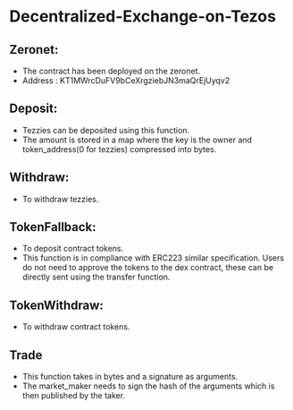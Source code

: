 # Decentralized-Exchange-on-Tezos

## Zeronet:
* The contract has been deployed on the zeronet.
* Address : KT1MWrcDuFV9bCeXrgziebJN3maQrEjUyqv2  
 
## Deposit:  

* Tezzies can be deposited using this function.
* The amount is stored in a map where the key is the owner and token_address(0 for tezzies) compressed into bytes.

## Withdraw:  
* To withdraw tezzies.

## TokenFallback:
*  To deposit contract tokens.
* This function is in compliance with ERC223 similar specification. Users do not need to approve the tokens to the dex contract, these can be directly sent using the transfer function.

## TokenWithdraw:  
* To withdraw contract tokens.  

## Trade  
* This function takes in bytes and a signature as arguments.
* The market_maker needs to sign the hash of the arguments which is then published by the taker.  




